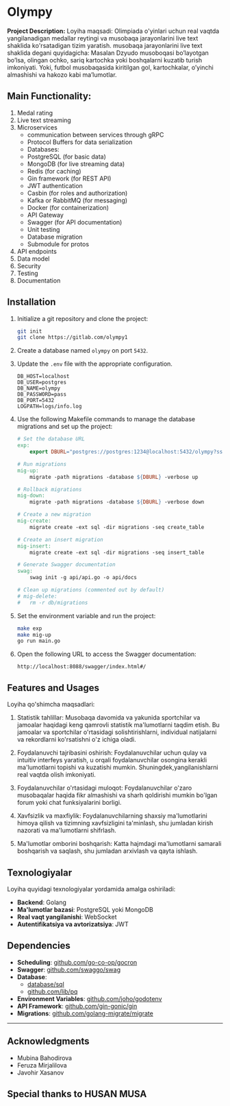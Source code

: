 # Olympy

**Project Description:**
Loyiha maqsadi:
Olimpiada o'yinlari uchun real vaqtda yangilanadigan medallar reytingi va musobaqa jarayonlarini live text shaklida ko'rsatadigan tizim yaratish. musobaqa jarayonlarini live text shaklida degani quyidagicha: Masalan Dzyudo musoboqasi bo’layotgan bo’lsa, olingan ochko, sariq kartochka yoki boshqalarni kuzatib turish imkoniyati. Yoki, futbol musobaqasida kiritilgan gol, kartochkalar, o’yinchi almashishi va hakozo kabi ma’lumotlar.

## Main Functionality:
1. Medal rating
2. Live text streaming
3. Microservices
    - communication between services through gRPC
    - Protocol Buffers for data serialization
    - Databases:
    - PostgreSQL (for basic data)
    - MongoDB (for live streaming data)
    - Redis (for caching)
    - Gin framework (for REST API)
    - JWT authentication
    - Casbin (for roles and authorization)
    - Kafka or RabbitMQ (for messaging)
    - Docker (for containerization)
    - API Gateway
    - Swagger (for API documentation)
    - Unit testing
    - Database migration
    - Submodule for protos
4. API endpoints
5. Data model
6. Security
7. Testing
8. Documentation

## Installation

1. Initialize a git repository and clone the project:
    ```sh
    git init
    git clone https://gitlab.com/olympy1
    ```
2. Create a database named `olympy` on port `5432`.
3. Update the `.env` file with the appropriate configuration.
   ```.env
   DB_HOST=localhost
   DB_USER=postgres
   DB_NAME=olympy
   DB_PASSWORD=pass
   DB_PORT=5432
   LOGPATH=logs/info.log
   ```

4. Use the following Makefile commands to manage the database migrations and set up the project:
    ```makefile
    # Set the database URL
    exp:
        export DBURL="postgres://postgres:1234@localhost:5432/olympy?sslmode=disable'"

    # Run migrations
    mig-up:
        migrate -path migrations -database ${DBURL} -verbose up

    # Rollback migrations
    mig-down:
        migrate -path migrations -database ${DBURL} -verbose down

    # Create a new migration
    mig-create:
        migrate create -ext sql -dir migrations -seq create_table

    # Create an insert migration
    mig-insert:
        migrate create -ext sql -dir migrations -seq insert_table

    # Generate Swagger documentation
    swag:
        swag init -g api/api.go -o api/docs

    # Clean up migrations (commented out by default)
    # mig-delete:
    #   rm -r db/migrations
    ```
5. Set the environment variable and run the project:
    ```sh
    make exp
    make mig-up
    go run main.go
    ```
6. Open the following URL to access the Swagger documentation:
    ```
    http://localhost:8088/swagger/index.html#/
    ```

## Features and Usages
Loyiha qo'shimcha maqsadlari:

1. Statistik tahlillar: Musobaqa davomida va yakunida sportchilar va jamoalar haqidagi keng qamrovli statistik ma'lumotlarni taqdim etish. Bu jamoalar va sportchilar o'rtasidagi solishtirishlarni, individual natijalarni va rekordlarni ko'rsatishni o'z ichiga oladi.

2. Foydalanuvchi tajribasini oshirish: Foydalanuvchilar uchun qulay va intuitiv interfeys yaratish, u orqali foydalanuvchilar osongina kerakli ma'lumotlarni topishi va kuzatishi mumkin. Shuningdek,yangilanishlarni real vaqtda olish imkoniyati.

3. Foydalanuvchilar o'rtasidagi muloqot: Foydalanuvchilar o'zaro musobaqalar haqida fikr almashishi va sharh qoldirishi mumkin bo'lgan forum yoki chat funksiyalarini borligi.

4. Xavfsizlik va maxfiylik: Foydalanuvchilarning shaxsiy ma'lumotlarini himoya qilish va tizimning xavfsizligini ta'minlash, shu jumladan kirish nazorati va ma'lumotlarni shifrlash.

5. Ma'lumotlar omborini boshqarish: Katta hajmdagi ma'lumotlarni samarali boshqarish va saqlash, shu jumladan arxivlash va qayta ishlash.

## Texnologiyalar

Loyiha quyidagi texnologiyalar yordamida amalga oshiriladi:
- **Backend**: Golang
- **Ma'lumotlar bazasi**: PostgreSQL yoki MongoDB
- **Real vaqt yangilanishi**: WebSocket 
- **Autentifikatsiya va avtorizatsiya**: JWT 


## Dependencies

- **Scheduling**: [github.com/go-co-op/gocron](https://github.com/go-co-op/gocron)
- **Swagger**: [github.com/swaggo/swag](https://github.com/swaggo/swag)
- **Database**:
    - [database/sql](https://golang.org/pkg/database/sql/)
    - [github.com/lib/pq](https://github.com/lib/pq)
- **Environment Variables**: [github.com/joho/godotenv](https://github.com/joho/godotenv)
- **API Framework**: [github.com/gin-gonic/gin](https://github.com/gin-gonic/gin)
- **Migrations**: [github.com/golang-migrate/migrate](https://github.com/golang-migrate/migrate)
****
## Acknowledgments

- Mubina Bahodirova
- Feruza Mirjalilova
- Javohir Xasanov

## Special thanks to HUSAN MUSA